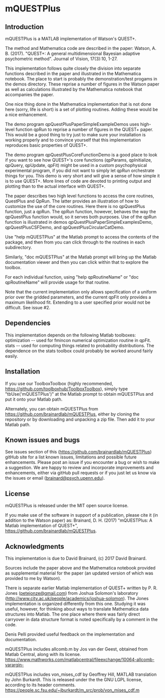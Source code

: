 # mQUESTPlus

## Introduction

mQUESTPlus is a MATLAB implementation of Watson's QUEST+.

The method and Mathematica code are described in the paper:
Watson, A. B. (2017).  "QUEST+: A general multidimensional Bayesian adaptive psychometric method".
Journal of Vision, 17(3):10, 1-27.

This implementation follows quite closely the division into separate functions described in the paper
and illustrated in the Mathematica notebook.  The place to start is probably the demonstration/test
progams in the demos directory.  These reprise a number of figures in the Watson paper as well as
calculations illustrated by the Mathematica notebook that accompanies the paper.

One nice thing done in the Mathematica implementation that is not done here (sorry, life is short) is
a set of plotting routines. Adding these would be a nice enhancement.

The demo program qpQuestPlusPaperSimpleExampleDemos uses high-level function qpRun to reprise a number of
figures in the QUEST+ paper. This would be a good thing to try just to make sure your installation
is working properly and to convince yourself that this implementation reproduces basic properties
of QUEST+.

The demo program qpQuestPlusCoreFunctionDemo is a good place to look if you want to see how QUEST+'s 
core functions (qpParams, qpInitialize, qpQuery, qpUpdate, qpFit) might be used in a custom psychophysical
experimental program, if you did not want to simply let qpRun orchestrate things for you.  This demo is
very short and will give a sense of how simple it is to use QUEST+.  More lines of code are devoted
to printing output and plotting than to the actual interface with QUEST+.

The paper describes two high level functions to access the core routines, QuestPlus and QpRun.  The latter
provides an illustration of how to customize the use of the core routines.  Here there is no qpQuestPlus function,
just a qpRun.  The qpRun function, however, behaves the way the qpQuestPlus function would, so it serves both
purposes.  Use of the qpRun function is illustrated in demos qpQuestPlusPaperSimpleExamplesDemo,
qpQuestPlusCSFDemo, and qpQuestPlusCircularCatDemo.

Use "help mQUESTPlus" at the Matlab prompt to access the contents of the package, and
then from you can click through to the routines in each subdirectory.

Similarly, "doc mQUESTPlus" at the Matlab prompt will bring up the Matlab documentation viewer and
then you can click within that to explore the toolbox.

For each individual function, using "help qpRoutineName" or "doc qpRoutineName" will provide usage for that routine.

Note that the current implementation only allows specification of a uniform prior over the gridded parameters, and the current
qpFit only provides a maximum likelihood fit. Extending to a user specified prior would not be difficult.  See issue
#2.

## Dependencies

This implementation depends on the following Matlab toolboxes:
  optimization -- used for fmincon numerical optimization routine in qpFit.
  stats -- used for computing things related to probability distributions.
The dependence on the stats toolbox could probably be worked around fairly easily.

## Installation

If you use our ToolboxToolbox (highly recommended, https://github.com/toolboxhub/ToolboxToolbox), simply type
"tbUse('mQUESTPlus')" at the Matlab prompt to obtain mQUESTPlus and put it onto your Matlab path.

Alternately, you can obtain mQUESTPlus from https://github.com/brainardlab/mQUESTPlus, either by cloning the
repository or by downloading and unpacking a zip file.  Then add it to your Matlab path.

## Known issues and bugs

See issues section of this (https://github.com/brainardlab/mQUESTPlus) gitHub site for a list known issues,
limitations and possible future enhancements.  Please post an issue if you encounter a bug or wish to make
a suggestion.  We are happy to review and incorporate improvements and enhancements, either via gitHub pull
requests or if you just let us know via the issues or email (brainard@psych.upenn.edu).

## License 

mQUESTPlus is released under the MIT open source license.

If you make use of the software in support of a publication, please cite it
(in addition to the Watson paper) as: Brainard, D. H. (2017) "mQUESTPlus: A
Matlab implementation of QUEST+", https://github.com/brainardlab/mQUESTPlus.

## Acknowledgments

This implementation is due to David Brainard, (c) 2017 David Brainard.

Sources include the paper above and the Mathematica notebook provided as supplemental material for the paper
(an updated version of which was provided to me by Watson).

There is separate earlier Matlab implementation of QUEST+ written by P. R. Jones (petejonze@gmail.com)
from Joshua Solomon's laboratory (http://www.city.ac.uk/people/academics/joshua-solomon). The Jones implementation
is organized differently from this one. Studying it was useful, however, for thinking about ways to translate Mathematica
data structures into Matlab. The one place where there was fairly direct carryover in data structure
format is noted specifically by a comment in the code.

Denis Pelli provided useful feedback on the implementation and documentation.

mQUESTPlus includes allcomb.m by Jos van der Geest, obtained from Matlab Central, along with its license.
  https://www.mathworks.com/matlabcentral/fileexchange/10064-allcomb-varargin-

mQUESTPlus includes von_mises_cdf by Geoffrey Hill, MATLAB translation by John Burkardt.
This is released under the the GNU LGPL license, according to its header comments.
  https://people.sc.fsu.edu/~jburkardt/m_src/prob/von_mises_cdf.m



